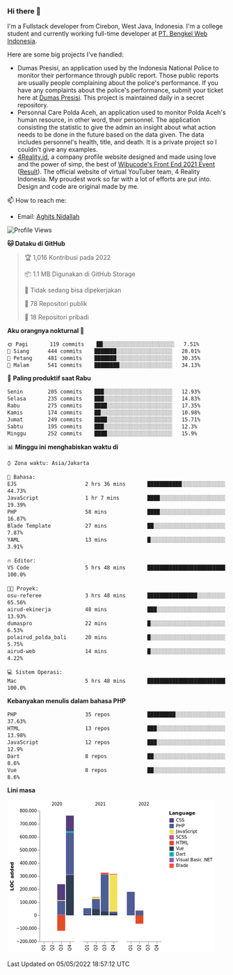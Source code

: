 ### Hi there 👋
I'm a Fullstack developer from Cirebon, West Java, Indonesia. I'm a college student and currently working full-time developer at [PT. Bengkel Web Indonesia](https://github.com/PT-Bengkel-Web-Indonesia).

Here are some big projects I've handled:
- Dumas Presisi, an application used by the Indonesia National Police to monitor their performance through public report. Those public reports are usually people complaining about the police's performance. If you have any complaints about the police's performance, submit your ticket here at [Dumas Presisi](https://dumaspresisi.polri.go.id/dumaspro). This project is maintained daily in a secret repository.
- Personnal Care Polda Aceh, an application used to monitor Polda Aceh's human resource, in other word, their personnel. The application consisting the statistic to give the admin an insight about what action needs to be done in the future based on the data given. The data includes personnel's health, title, and death. It is a private project so I couldn't give any examples.
- [4Reality.id](https://4reality.id), a company profile website designed and made using love and the power of simp, the best of [Wibucode's Front End 2021 Event](https://github.com/wibucode02/submision-event-frontend-2021) ([Result](https://github.com/wibucode02/top-5-pemenang-event-front-end-wibucode-2021)). The official website of virtual YouTuber team, 4 Reality Indonesia. My proudest work so far with a lot of efforts are put into. Design and code are original made by me.

📫 How to reach me:
- Email: [Aghits Nidallah](mailto:yourlovelydev@gmail.com)

<!--START_SECTION:waka-->
![Profile Views](http://img.shields.io/badge/Profil%20dilihat-1-blue)

**🐱 Dataku di GitHub** 

> 🏆 1,016 Kontribusi pada 2022
 > 
> 📦 1.1 MB Digunakan di GitHub Storage 
 > 
> 🚫 Tidak sedang bisa dipekerjakan
 > 
> 📜 78 Repositori publik 
 > 
> 🔑 18 Repositori pribadi  
 > 
**Aku orangnya nokturnal 🦉** 

```text
🌞 Pagi       119 commits    ██░░░░░░░░░░░░░░░░░░░░░░░   7.51% 
🌆 Siang      444 commits    ███████░░░░░░░░░░░░░░░░░░   28.01% 
🌃 Petang     481 commits    ███████░░░░░░░░░░░░░░░░░░   30.35% 
🌙 Malam      541 commits    ████████░░░░░░░░░░░░░░░░░   34.13%

```
📅 **Paling produktif saat Rabu** 

```text
Senin        205 commits    ███░░░░░░░░░░░░░░░░░░░░░░   12.93% 
Selasa       235 commits    ███░░░░░░░░░░░░░░░░░░░░░░   14.83% 
Rabu         275 commits    ████░░░░░░░░░░░░░░░░░░░░░   17.35% 
Kamis        174 commits    ██░░░░░░░░░░░░░░░░░░░░░░░   10.98% 
Jumat        249 commits    ████░░░░░░░░░░░░░░░░░░░░░   15.71% 
Sabtu        195 commits    ███░░░░░░░░░░░░░░░░░░░░░░   12.3% 
Minggu       252 commits    ████░░░░░░░░░░░░░░░░░░░░░   15.9%

```


📊 **Minggu ini menghabiskan waktu di** 

```text
⌚︎ Zona waktu: Asia/Jakarta

💬 Bahasa: 
EJS                      2 hrs 36 mins       ███████████░░░░░░░░░░░░░░   44.73% 
JavaScript               1 hr 7 mins         ████░░░░░░░░░░░░░░░░░░░░░   19.39% 
PHP                      58 mins             ████░░░░░░░░░░░░░░░░░░░░░   16.87% 
Blade Template           27 mins             ██░░░░░░░░░░░░░░░░░░░░░░░   7.87% 
YAML                     13 mins             █░░░░░░░░░░░░░░░░░░░░░░░░   3.91%

🔥 Editor: 
VS Code                  5 hrs 48 mins       █████████████████████████   100.0%

🐱‍💻 Proyek: 
osu-referee              3 hrs 48 mins       ████████████████░░░░░░░░░   65.56% 
airud-ekinerja           48 mins             ███░░░░░░░░░░░░░░░░░░░░░░   13.93% 
dumaspro                 22 mins             █░░░░░░░░░░░░░░░░░░░░░░░░   6.53% 
polairud_polda_bali      20 mins             █░░░░░░░░░░░░░░░░░░░░░░░░   5.75% 
airud-web                14 mins             █░░░░░░░░░░░░░░░░░░░░░░░░   4.22%

💻 Sistem Operasi: 
Mac                      5 hrs 48 mins       █████████████████████████   100.0%

```

**Kebanyakan menulis dalam bahasa PHP** 

```text
PHP                      35 repos            █████████░░░░░░░░░░░░░░░░   37.63% 
HTML                     13 repos            ███░░░░░░░░░░░░░░░░░░░░░░   13.98% 
JavaScript               12 repos            ███░░░░░░░░░░░░░░░░░░░░░░   12.9% 
Dart                     8 repos             ██░░░░░░░░░░░░░░░░░░░░░░░   8.6% 
Vue                      8 repos             ██░░░░░░░░░░░░░░░░░░░░░░░   8.6%

```


**Lini masa**

![Chart not found](https://raw.githubusercontent.com/NikarashiHatsu/NikarashiHatsu/master/charts/bar_graph.png) 


 Last Updated on 05/05/2022 18:57:12 UTC
<!--END_SECTION:waka-->
